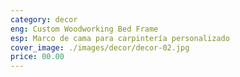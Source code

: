 ```yaml
---
category: decor
eng: Custom Woodworking Bed Frame
esp: Marco de cama para carpintería personalizado
cover_image: ./images/decor/decor-02.jpg
price: 00.00
---
```

 
